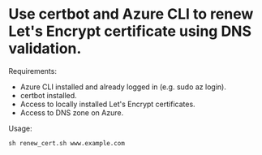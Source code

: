 # Use certbot and Azure CLI to renew Let's Encrypt certificate using DNS validation.

Requirements:
- Azure CLI installed and already logged in (e.g. sudo az login).
- certbot installed.
- Access to locally installed Let's Encrypt certificates.
- Access to DNS zone on Azure.

Usage:

`sh renew_cert.sh www.example.com`